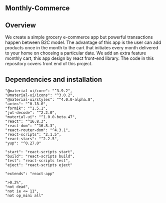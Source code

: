 ## Monthly-Commerce


## Overview

We create a simple grocery e-commerce app but powerful transactions happen between B2C model.
The advantage of this app is the user can add products once in the month to the cart that initiates every month delivered to your home on choosing a particular date.
We add an extra feature monthly cart, this app design by react front-end library.
The code in this repository covers front end of this project.

## Dependencies and installation


 
    "@material-ui/core": "^3.9.2",
    "@material-ui/icons": "^3.0.2",
    "@material-ui/styles": "^4.0.0-alpha.8",
    "axios": "^0.18.0",
    "formik": "^1.5.1",
    "jwt-decode": "^2.2.0",
    "material-ui": "^1.0.0-beta.47",
    "react": "^16.8.3",
    "react-dom": "^16.8.3",
    "react-router-dom": "^4.3.1",
    "react-scripts": "2.1.5",
    "react-stars": "^2.2.5",
    "yup": "^0.27.0"
  
    "start": "react-scripts start",
    "build": "react-scripts build",
    "test": "react-scripts test",
    "eject": "react-scripts eject"
  
    "extends": "react-app"
 
    ">0.2%",
    "not dead",
    "not ie <= 11",
    "not op_mini all"
 
